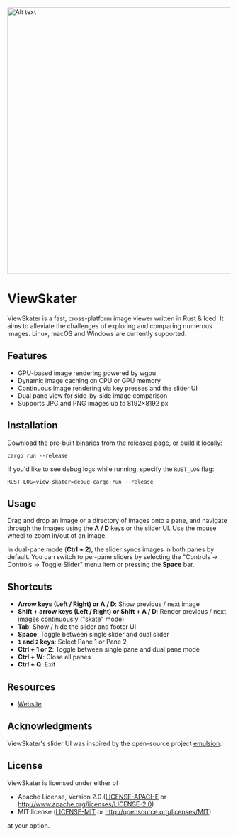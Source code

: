 <img src="https://github.com/user-attachments/assets/4c410f1b-1103-4b84-87f1-7278aa3a46f9" alt="Alt text" width="600"/>

# ViewSkater
ViewSkater is a fast, cross-platform image viewer written in Rust & Iced.
It aims to alleviate the challenges of exploring and comparing numerous images. Linux, macOS and Windows are currently supported.

## Features
- GPU-based image rendering powered by wgpu
- Dynamic image caching on CPU or GPU memory
- Continuous image rendering via key presses and the slider UI
- Dual pane view for side-by-side image comparison
- Supports JPG and PNG images up to 8192×8192 px

## Installation
Download the pre-built binaries from the [releases page](https://github.com/ggand0/viewskater/releases), or build it locally:
```
cargo run --release
```
If you'd like to see debug logs while running, specify the `RUST_LOG` flag:
```
RUST_LOG=view_skater=debug cargo run --release
```

## Usage
Drag and drop an image or a directory of images onto a pane, and navigate through the images using the **A / D** keys or the slider UI.
Use the mouse wheel to zoom in/out of an image.

In dual-pane mode (**Ctrl + 2**), the slider syncs images in both panes by default.
You can switch to per-pane sliders by selecting the "Controls -> Controls -> Toggle Slider" menu item or pressing the **Space** bar.

## Shortcuts
- **Arrow keys (Left / Right) or A / D**: Show previous / next image
- **Shift + arrow keys (Left / Right) or Shift + A / D**: Render previous / next images continuously ("skate" mode)
- **Tab**: Show / hide the slider and footer UI
- **Space**: Toggle between single slider and dual slider
- **`1` and `2` keys**: Select Pane 1 or Pane 2
- **Ctrl + 1 or 2**: Toggle between single pane and dual pane mode
- **Ctrl + W**: Close all panes
- **Ctrl + Q**: Exit

## Resources
- [Website](https://viewskater.com/)

## Acknowledgments
ViewSkater's slider UI was inspired by the open-source project [emulsion](https://github.com/ArturKovacs/emulsion).

## License
ViewSkater is licensed under either of
- Apache License, Version 2.0
  ([LICENSE-APACHE](LICENSE-APACHE) or http://www.apache.org/licenses/LICENSE-2.0)
- MIT license
  ([LICENSE-MIT](LICENSE-MIT) or http://opensource.org/licenses/MIT)

at your option.

